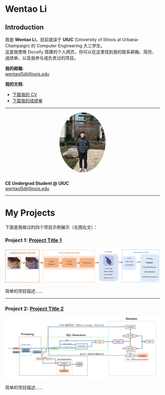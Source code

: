 # Wentao Li

## Introduction

我是 **Wentao Li**，目前就读于 **UIUC** (University of Illinois at Urbana-Champaign) 的 Computer Engineering 大三学生。  
这是我使用 Docsify 搭建的个人网页，你可以在这里找到我的联系邮箱、简历、成绩单，以及我参与或负责过的项目。

**我的邮箱**:  
[wentaol5@illinois.edu](mailto:wentaol5@illinois.edu)

**我的文档**:  
- [下载我的 CV](https://wentao677.github.io/downloads/Wentao_Li_Resume.pdf)  
- [下载我的成绩单](https://wentao677.github.io/downloads/transcript.pdf)

---

<div style="text-align: center;">
<img src="assets/meimage.png" alt="Wentao Li" style="width: 150px; border-radius: 50%; margin-bottom: 10px;" />
</div>

**CE Undergrad Student @ UIUC**  
[wentaol5@illinois.edu](mailto:wentaol5@illinois.edu)

---

# My Projects

下面是我做过的四个项目示例展示（左图右文）：

### Project 1: [Project Title 1](https://linktoproject1.com)

![Project 1](assets/Volleyball_process.png)

简单的项目描述……

---

### Project 2: [Project Title 2](https://linktoproject2.com)

![Project 2](assets/sql_process.png)

简单的项目描述……

<!-- ---

### Project 3: [Project Title 3](https://linktoproject3.com)

![Project 3](project3.jpg)

简单的项目描述……

---

### Project 4: [Project Title 4](https://linktoproject4.com)

![Project 4](project4.jpg)

简单的项目描述…… -->
